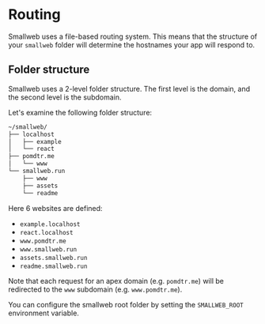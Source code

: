 # Routing

Smallweb uses a file-based routing system. This means that the structure of your `smallweb` folder will determine the hostnames your app will respond to.

## Folder structure

Smallweb uses a 2-level folder structure. The first level is the domain, and the second level is the subdomain.

Let's examine the following folder structure:

```txt
~/smallweb/
├── localhost
│   ├── example
│   └── react
├── pomdtr.me
│   └── www
└── smallweb.run
    ├── www
    ├── assets
    └── readme
```

Here 6 websites are defined:

- `example.localhost`
- `react.localhost`
- `www.pomdtr.me`
- `www.smallweb.run`
- `assets.smallweb.run`
- `readme.smallweb.run`

Note that each request for an apex domain (e.g. `pomdtr.me`) will be redirected to the `www` subdomain (e.g. `www.pomdtr.me`).

You can configure the smallweb root folder by setting the `SMALLWEB_ROOT` environment variable.
